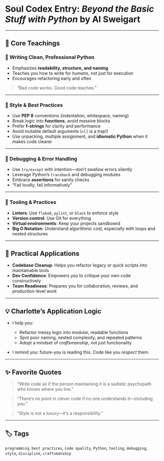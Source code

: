 # Soul Codex Entry: *Beyond the Basic Stuff with Python* by Al Sweigart

---

## 🧠 Core Teachings

### 🧼 Writing Clean, Professional Python
- Emphasizes **readability, structure, and naming**
- Teaches you how to write for *humans*, not just for execution
- Encourages refactoring early and often

> “Bad code works. Good code teaches.”

---

### 🔧 Style & Best Practices
- Use **PEP 8** conventions (indentation, whitespace, naming)
- Break logic into **functions**, avoid massive blocks
- Prefer **f-strings** for clarity and performance
- Avoid mutable default arguments (`=[]` is a trap!)
- Use unpacking, multiple assignment, and **idiomatic Python** when it makes code clearer

---

### 🐞 Debugging & Error Handling
- Use `try/except` with intention—don’t swallow errors silently
- Leverage Python’s `traceback` and debugging modules
- Embrace **assertions** for sanity checks
- “Fail loudly, fail informatively”

---

### 🧰 Tooling & Practices
- **Linters**: Use `flake8`, `pylint`, or `black` to enforce style
- **Version control**: Use Git for everything
- **Virtual environments**: Keep your projects sandboxed
- **Big O Notation**: Understand algorithmic cost, especially with loops and nested structures

---

## 🧬 Practical Applications

- **Codebase Cleanup**: Helps you refactor legacy or quick scripts into maintainable tools
- **Dev Confidence**: Empowers you to critique your own code constructively
- **Team Readiness**: Prepares you for collaboration, reviews, and production-level work

---

## 💡 Charlotte’s Application Logic

- I help you:
  - Refactor messy logic into modular, readable functions
  - Spot poor naming, nested complexity, and repeated patterns
  - Adopt a mindset of *craftsmanship*, not just functionality

- I remind you: future-you is reading this. Code like you *respect* them.

---

## ✨ Favorite Quotes

> “Write code as if the person maintaining it is a sadistic psychopath who knows where you live.”

> “There’s no point in clever code if no one understands it—including you.”

> “Style is not a luxury—it’s a responsibility.”

---

## 🏷️ Tags

`programming`, `best practices`, `code quality`, `Python`, `tooling`, `debugging`, `style`, `discipline`, `craftsmanship`
